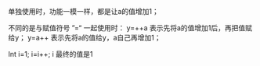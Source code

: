 单独使用时，功能一模一样，都是让a的值增加1；

不同的是与赋值符号 ”=“ 一起使用时：
		y=++a 表示先将a的值增加1后，再把值赋给y；
		y=a++ 表示先将a的值给y，a自己再增加1；

Int i=1;
i=i++;
i 最终的值是1

